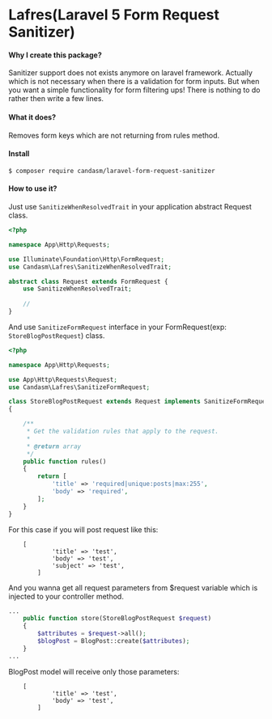# Lafres(Laravel 5 Form Request Sanitizer)


#### Why I create this package?
Sanitizer support does not exists anymore on laravel framework. Actually which is not necessary when there is a validation for form inputs.
But when you want a simple functionality for form filtering ups! There is nothing to do rather then write a few lines.

#### What it does?
Removes form keys which are not returning from rules method.  

#### Install

```
$ composer require candasm/laravel-form-request-sanitizer
```

#### How to use it?

Just use `SanitizeWhenResolvedTrait` in your application abstract Request class. 

```php
<?php 

namespace App\Http\Requests;

use Illuminate\Foundation\Http\FormRequest;
use Candasm\Lafres\SanitizeWhenResolvedTrait;

abstract class Request extends FormRequest {
	use SanitizeWhenResolvedTrait;
	
	//
}

```

And use `SanitizeFormRequest` interface in your FormRequest(exp: `StoreBlogPostRequest`) class.
```php
<?php

namespace App\Http\Requests;

use App\Http\Requests\Request;
use Candasm\Lafres\SanitizeFormRequest;

class StoreBlogPostRequest extends Request implements SanitizeFormRequest
{

    /**
     * Get the validation rules that apply to the request.
     *
     * @return array
     */
    public function rules()
    {
        return [
            'title' => 'required|unique:posts|max:255',
            'body' => 'required',
        ];
    }
}
```

For this case if you will post request like this:
```
	[
            'title' => 'test',
            'body' => 'test',
            'subject' => 'test',	    
        ]
```
And you wanna get all request parameters from $request variable which is injected to your controller method.
```php
...
	public function store(StoreBlogPostRequest $request)
	{
		$attributes = $request->all();
		$blogPost = BlogPost::create($attributes);
	}
...
```
BlogPost model will receive only those parameters:
```
	[
            'title' => 'test',
            'body' => 'test',    
        ]
```
